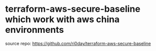 # terraform-aws-secure-baseline which work with aws china environments

source repo: https://github.com/ri0day/terraform-aws-secure-baseline


